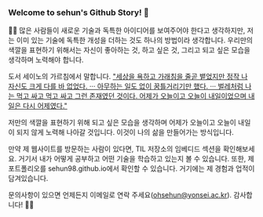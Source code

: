 ### Welcome to sehun's Github Story!  👋
👨‍🎓 많은 사람들이 새로운 기술과 독특한 아이디어를 보여주어야 한다고 생각하지만, 저는 이미 있는 기술에 독특한 개성을 더하는 것도 하나의 방법이라 생각합니다. 우리만의 색깔을 표현하기 위해서는 자신이 좋아하는 것, 하고 싶은 것, 그리고 되고 싶은 모습을 생각하며 노력해야 합니다. 

도서 세이노의 가르침에서 말합니다.
<u>"세상을 욕하고 가래침을 줄곧 뱉었지만 정작 나 자신도 크게 다를 바 없었다. ··· 아무하는 일도 없이 꿈틀거리기만 했다. ··· 벌레처럼 나는 먹고 싸고 먹고 싸고 그런 존재였던 것이다. 어제가 오늘이고 오늘이 내일이었으며 내일은 다시 어제였다."</u>

저만의 색깔을 표현하기 위해 되고 싶은 모습을 생각하며 어제가 오늘이고 오늘이 내일이 되지 않게 노력해 나아갈 것입니다. 이것이 나의 삶을 만들어가는 방식입니다.

만약 제 웹사이트를 방문하는 사람이 있다면, TIL 저장소의 임베디드 섹션을 확인해보세요. 거기서 내가 어떻게 공부하고 어떤 기술을 학습하고 있는지 볼 수 있습니다. 또한, 제 포트폴리오를 sehun98.github.io에서 확인할 수 있습니다. 거기에는 제 경험과 업적이 담겨있습니다.

문의사항이 있으면 언제든지 이메일로 연락 주세요(ohsehun@yonsei.ac.kr). 감사합니다! 👨‍🎓

